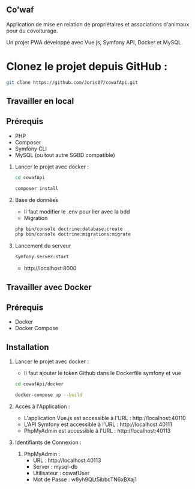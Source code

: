 ## Co'waf

Application de mise en relation de propriétaires et associations d'animaux pour du covoiturage.

Un projet PWA développé avec Vue.js, Symfony API, Docker et MySQL.

# Clonez le projet depuis GitHub :

   ```bash
   git clone https://github.com/Joris07/cowafApi.git
   ```

## Travailler en local

## Prérequis

- PHP
- Composer
- Symfony CLI
- MySQL (ou tout autre SGBD compatible)

1. Lancer le projet avec docker :
   ```bash
   cd cowafApi

   composer install
   ```

2. Base de données 
    - Il faut modifier le .env pour lier avec la bdd
    - Migration
    ```bash
    php bin/console doctrine:database:create
    php bin/console doctrine:migrations:migrate
    ```

3. Lancement du serveur
    ```bash
    symfony server:start
    ```
    - http://localhost:8000

## Travailler avec Docker

## Prérequis

- Docker
- Docker Compose

## Installation

1. Lancer le projet avec docker :
    - Il faut ajouter le token Github dans le Dockerfile symfony et vue  

    ```bash
    cd cowafApi/docker

    docker-compose up --build
    ```

2. Accès à l'Application :
    - L'application Vue.js est accessible à l'URL : http://localhost:40110
    - L'API Symfony est accessible à l'URL : http://localhost:40111
    - PhpMyAdmin est accessible à l'URL : http://localhost:40113

3. Identifiants de Connexion :

    1. PhpMyAdmin :
        - URL : http://localhost:40113
        - Server : mysql-db
        - Utilisateur : cowafUser
        - Mot de Passe : w8yh9QLt5ibbcTN6xBXaj1